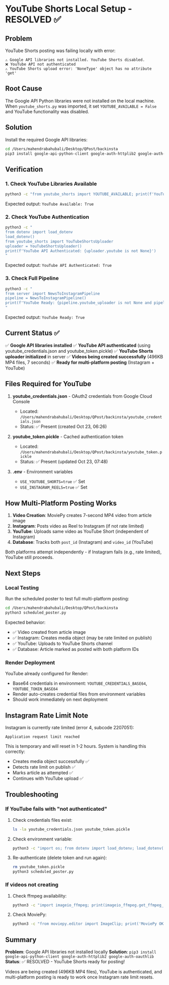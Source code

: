 # YouTube Shorts Local Setup - RESOLVED ✅

## Problem
YouTube Shorts posting was failing locally with error:
```
⚠️ Google API libraries not installed. YouTube Shorts disabled.
❌ YouTube API not authenticated
⚠️ YouTube Shorts upload error: 'NoneType' object has no attribute 'get'
```

## Root Cause
The Google API Python libraries were not installed on the local machine. When `youtube_shorts.py` was imported, it set `YOUTUBE_AVAILABLE = False` and YouTube functionality was disabled.

## Solution
Install the required Google API libraries:

```bash
cd /Users/mahendrabahubali/Desktop/QPost/backinsta
pip3 install google-api-python-client google-auth-httplib2 google-auth-oauthlib
```

## Verification

### 1. Check YouTube Libraries Available
```bash
python3 -c "from youtube_shorts import YOUTUBE_AVAILABLE; print(f'YouTube Available: {YOUTUBE_AVAILABLE}')"
```
Expected output: `YouTube Available: True`

### 2. Check YouTube Authentication
```bash
python3 -c "
from dotenv import load_dotenv
load_dotenv()
from youtube_shorts import YouTubeShortsUploader
uploader = YouTubeShortsUploader()
print(f'YouTube API Authenticated: {uploader.youtube is not None}')
"
```
Expected output: `YouTube API Authenticated: True`

### 3. Check Full Pipeline
```bash
python3 -c "
from server import NewsToInstagramPipeline
pipeline = NewsToInstagramPipeline()
print(f'YouTube Ready: {pipeline.youtube_uploader is not None and pipeline.youtube_uploader.youtube is not None}')
"
```
Expected output: `YouTube Ready: True`

## Current Status ✅

✅ **Google API libraries installed**
✅ **YouTube API authenticated** (using youtube_credentials.json and youtube_token.pickle)
✅ **YouTube Shorts uploader initialized** in server
✅ **Videos being created successfully** (496KB MP4 files, 7 seconds)
✅ **Ready for multi-platform posting** (Instagram + YouTube)

## Files Required for YouTube

1. **youtube_credentials.json** - OAuth2 credentials from Google Cloud Console
   - Located: `/Users/mahendrabahubali/Desktop/QPost/backinsta/youtube_credentials.json`
   - Status: ✅ Present (created Oct 23, 06:26)

2. **youtube_token.pickle** - Cached authentication token
   - Located: `/Users/mahendrabahubali/Desktop/QPost/backinsta/youtube_token.pickle`
   - Status: ✅ Present (updated Oct 23, 07:48)

3. **.env** - Environment variables
   - `USE_YOUTUBE_SHORTS=true` ✅ Set
   - `USE_INSTAGRAM_REELS=true` ✅ Set

## How Multi-Platform Posting Works

1. **Video Creation**: MoviePy creates 7-second MP4 video from article image
2. **Instagram**: Posts video as Reel to Instagram (if not rate limited)
3. **YouTube**: Uploads same video as YouTube Short (independent of Instagram)
4. **Database**: Tracks both `post_id` (Instagram) and `video_id` (YouTube)

Both platforms attempt independently - if Instagram fails (e.g., rate limited), YouTube still proceeds.

## Next Steps

### Local Testing
Run the scheduled poster to test full multi-platform posting:
```bash
cd /Users/mahendrabahubali/Desktop/QPost/backinsta
python3 scheduled_poster.py
```

Expected behavior:
- ✅ Video created from article image
- ✅ Instagram: Creates media object (may be rate limited on publish)
- ✅ YouTube: Uploads to YouTube Shorts channel
- ✅ Database: Article marked as posted with both platform IDs

### Render Deployment
YouTube already configured for Render:
- Base64 credentials in environment: `YOUTUBE_CREDENTIALS_BASE64`, `YOUTUBE_TOKEN_BASE64`
- Render auto-creates credential files from environment variables
- Should work immediately on next deployment

## Instagram Rate Limit Note

Instagram is currently rate limited (error 4, subcode 2207051):
```
Application request limit reached
```

This is temporary and will reset in 1-2 hours. System is handling this correctly:
- Creates media object successfully ✅
- Detects rate limit on publish ✅
- Marks article as attempted ✅
- Continues with YouTube upload ✅

## Troubleshooting

### If YouTube fails with "not authenticated"
1. Check credentials files exist:
   ```bash
   ls -la youtube_credentials.json youtube_token.pickle
   ```

2. Check environment variable:
   ```bash
   python3 -c "import os; from dotenv import load_dotenv; load_dotenv(); print(os.getenv('USE_YOUTUBE_SHORTS'))"
   ```

3. Re-authenticate (delete token and run again):
   ```bash
   rm youtube_token.pickle
   python3 scheduled_poster.py
   ```

### If videos not creating
1. Check ffmpeg availability:
   ```bash
   python3 -c "import imageio_ffmpeg; print(imageio_ffmpeg.get_ffmpeg_exe())"
   ```

2. Check MoviePy:
   ```bash
   python3 -c "from moviepy.editor import ImageClip; print('MoviePy OK')"
   ```

## Summary

**Problem**: Google API libraries not installed locally
**Solution**: `pip3 install google-api-python-client google-auth-httplib2 google-auth-oauthlib`
**Status**: ✅ RESOLVED - YouTube Shorts ready for posting!

Videos are being created (496KB MP4 files), YouTube is authenticated, and multi-platform posting is ready to work once Instagram rate limit resets.
